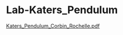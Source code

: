 # Lab-Katers_Pendulum

[Katers_Pendulum_Corbin_Rochelle.pdf](https://github.com/Corbin-Rochelle/Lab-Percise-Measurement-of-g-Using-Katers-Pendulum/files/10925936/Katers_Pendulum_Corbin_Rochelle.pdf)
